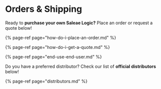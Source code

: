 # Orders & Shipping

Ready to **purchase your own Saleae Logic?** Place an order or request a quote below!

{% page-ref page="how-do-i-place-an-order.md" %}

{% page-ref page="how-do-i-get-a-quote.md" %}

{% page-ref page="end-use-end-user.md" %}


Do you have a preferred distributor? Check our list of **official distributors** below!

{% page-ref page="distributors.md" %}









